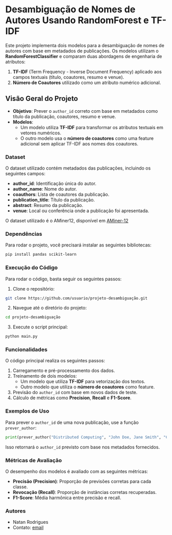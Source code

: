 # Desambiguação de Nomes de Autores Usando RandomForest e TF-IDF

Este projeto implementa dois modelos para a desambiguação de nomes de autores com base em metadados de publicações. Os modelos utilizam o **RandomForestClassifier** e comparam duas abordagens de engenharia de atributos:
1. **TF-IDF** (Term Frequency - Inverse Document Frequency) aplicado aos campos textuais (título, coautores, resumo e venue).
2. **Número de Coautores** utilizado como um atributo numérico adicional.

## Visão Geral do Projeto

- **Objetivo**: Prever o `author_id` correto com base em metadados como título da publicação, coautores, resumo e venue.
- **Modelos**:
  - Um modelo utiliza **TF-IDF** para transformar os atributos textuais em vetores numéricos.
  - O outro modelo usa o **número de coautores** como uma feature adicional sem aplicar TF-IDF aos nomes dos coautores.

### Dataset

O dataset utilizado contém metadados das publicações, incluindo os seguintes campos:
- **author_id**: Identificação única do autor.
- **author_name**: Nome do autor.
- **coauthors**: Lista de coautores da publicação.
- **publication_title**: Título da publicação.
- **abstract**: Resumo da publicação.
- **venue**: Local ou conferência onde a publicação foi apresentada.

O dataset utilizado é o AMiner12, disponível em [AMiner-12](https://www.aminer.cn/disambiguation)

### Dependências

Para rodar o projeto, você precisará instalar as seguintes bibliotecas:

```bash
pip install pandas scikit-learn
```

### Execução do Código

Para rodar o código, basta seguir os seguintes passos:

1. Clone o repositório:

```bash
git clone https://github.com/usuario/projeto-desambiguação.git
```

2. Navegue até o diretório do projeto:

```bash
cd projeto-desambiguação
```

3. Execute o script principal:

```bash
python main.py
```

### Funcionalidades

O código principal realiza os seguintes passos:

1. Carregamento e pré-processamento dos dados.
2. Treinamento de dois modelos:
   - Um modelo que utiliza **TF-IDF** para vetorização dos textos.
   - Outro modelo que utiliza o **número de coautores** como feature.
3. Previsão do `author_id` com base em novos dados de teste.
4. Cálculo de métricas como **Precision**, **Recall** e **F1-Score**.

### Exemplos de Uso

Para prever o `author_id` de uma nova publicação, use a função `prever_author`:

```python
print(prever_author("Distributed Computing", "John Doe, Jane Smith", "CCGRID", "An abstract about computing", 2, usar_tfidf=True))
```

Isso retornará o `author_id` previsto com base nos metadados fornecidos.

### Métricas de Avaliação

O desempenho dos modelos é avaliado com as seguintes métricas:

- **Precisão (Precision)**: Proporção de previsões corretas para cada classe.
- **Revocação (Recall)**: Proporção de instâncias corretas recuperadas.
- **F1-Score**: Média harmônica entre precisão e recall.

### Autores

- Natan Rodrigues
- Contato: [email](mailto:natan5souza@gmail.com)
